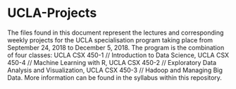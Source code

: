 # UCLA-Projects
The files found in this document represent the lectures and corresponding weekly projects for the UCLA specialisation program taking place from September 24, 2018 to December 5, 2018. The program is the combination of four classes: UCLA CSX 450-1 // Introduction to Data Science, UCLA CSX 450-4 // Machine Learning with R, UCLA CSX 450-2 // Exploratory Data Analysis and Visualization, UCLA CSX 450-3 // Hadoop and Managing Big Data. More information can be found in the syllabus within this repository.
